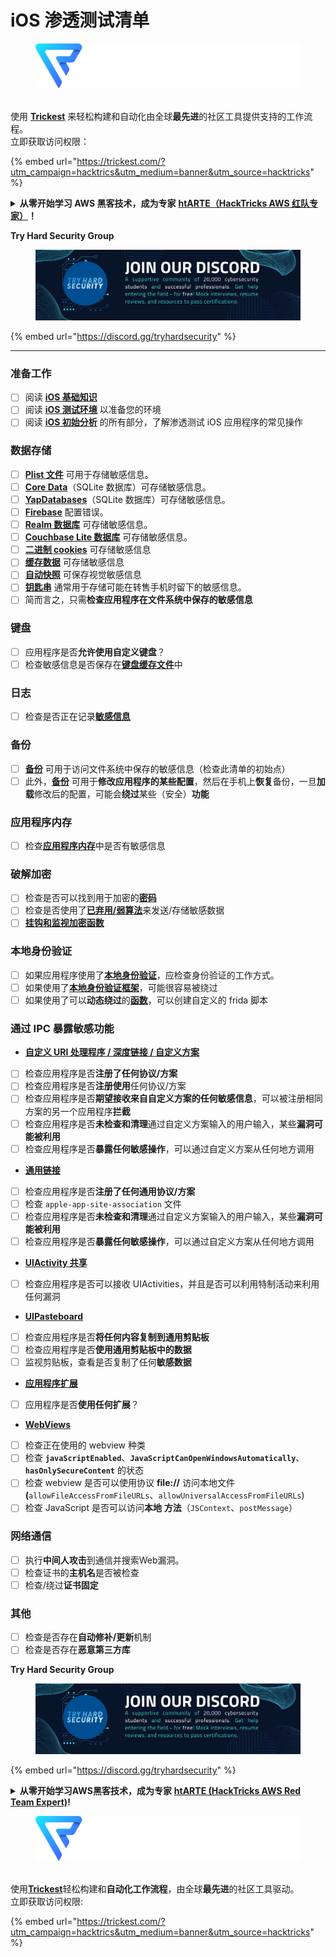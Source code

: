 # iOS 渗透测试清单

<figure><img src="../.gitbook/assets/image (48).png" alt=""><figcaption></figcaption></figure>

\
使用 [**Trickest**](https://trickest.com/?utm_campaign=hacktrics&utm_medium=banner&utm_source=hacktricks) 来轻松构建和自动化由全球**最先进**的社区工具提供支持的工作流程。\
立即获取访问权限：

{% embed url="https://trickest.com/?utm_campaign=hacktrics&utm_medium=banner&utm_source=hacktricks" %}

<details>

<summary><strong>从零开始学习 AWS 黑客技术，成为专家</strong> <a href="https://training.hacktricks.xyz/courses/arte"><strong>htARTE（HackTricks AWS 红队专家）</strong></a><strong>！</strong></summary>

支持 HackTricks 的其他方式：

* 如果您想看到您的**公司在 HackTricks 中做广告**或**下载 PDF 版本的 HackTricks**，请查看[**订阅计划**](https://github.com/sponsors/carlospolop)!
* 获取[**官方 PEASS & HackTricks 商品**](https://peass.creator-spring.com)
* 探索[**PEASS 家族**](https://opensea.io/collection/the-peass-family)，我们的独家 [**NFTs**](https://opensea.io/collection/the-peass-family) 收藏品
* **加入** 💬 [**Discord 群组**](https://discord.gg/hRep4RUj7f) 或 [**电报群组**](https://t.me/peass) 或在 **Twitter** 🐦 [**@carlospolopm**](https://twitter.com/hacktricks_live)** 上关注我们**。
* 通过向 [**HackTricks**](https://github.com/carlospolop/hacktricks) 和 [**HackTricks Cloud**](https://github.com/carlospolop/hacktricks-cloud) github 仓库提交 PR 来分享您的黑客技巧。

</details>

**Try Hard Security Group**

<figure><img src="../.gitbook/assets/telegram-cloud-document-1-5159108904864449420.jpg" alt=""><figcaption></figcaption></figure>

{% embed url="https://discord.gg/tryhardsecurity" %}

***

### 准备工作

* [ ] 阅读 [**iOS 基础知识**](ios-pentesting/ios-basics.md)
* [ ] 阅读 [**iOS 测试环境**](ios-pentesting/ios-testing-environment.md) 以准备您的环境
* [ ] 阅读 [**iOS 初始分析**](ios-pentesting/#initial-analysis) 的所有部分，了解渗透测试 iOS 应用程序的常见操作

### 数据存储

* [ ] [**Plist 文件**](ios-pentesting/#plist) 可用于存储敏感信息。
* [ ] [**Core Data**](ios-pentesting/#core-data)（SQLite 数据库）可存储敏感信息。
* [ ] [**YapDatabases**](ios-pentesting/#yapdatabase)（SQLite 数据库）可存储敏感信息。
* [ ] [**Firebase**](ios-pentesting/#firebase-real-time-databases) 配置错误。
* [ ] [**Realm 数据库**](ios-pentesting/#realm-databases) 可存储敏感信息。
* [ ] [**Couchbase Lite 数据库**](ios-pentesting/#couchbase-lite-databases) 可存储敏感信息。
* [ ] [**二进制 cookies**](ios-pentesting/#cookies) 可存储敏感信息
* [ ] [**缓存数据**](ios-pentesting/#cache) 可存储敏感信息
* [ ] [**自动快照**](ios-pentesting/#snapshots) 可保存视觉敏感信息
* [ ] [**钥匙串**](ios-pentesting/#keychain) 通常用于存储可能在转售手机时留下的敏感信息。
* [ ] 简而言之，只需**检查应用程序在文件系统中保存的敏感信息**

### 键盘

* [ ] 应用程序是否**允许使用自定义键盘**？
* [ ] 检查敏感信息是否保存在[**键盘缓存文件**](ios-pentesting/#custom-keyboards-keyboard-cache)中

### **日志**

* [ ] 检查是否正在记录[**敏感信息**](ios-pentesting/#logs)

### 备份

* [ ] [**备份**](ios-pentesting/#backups) 可用于访问文件系统中保存的敏感信息（检查此清单的初始点）
* [ ] 此外，[**备份**](ios-pentesting/#backups) 可用于**修改应用程序的某些配置**，然后在手机上**恢复**备份，一旦**加载**修改后的配置，可能会**绕过**某些（安全）**功能**

### **应用程序内存**

* [ ] 检查[**应用程序内存**](ios-pentesting/#testing-memory-for-sensitive-data)中是否有敏感信息

### **破解加密**

* [ ] 检查是否可以找到用于加密的[**密码**](ios-pentesting/#broken-cryptography)
* [ ] 检查是否使用了[**已弃用/弱算法**](ios-pentesting/#broken-cryptography)来发送/存储敏感数据
* [ ] [**挂钩和监视加密函数**](ios-pentesting/#broken-cryptography)

### **本地身份验证**

* [ ] 如果应用程序使用了[**本地身份验证**](ios-pentesting/#local-authentication)，应检查身份验证的工作方式。
* [ ] 如果使用了[**本地身份验证框架**](ios-pentesting/#local-authentication-framework)，可能很容易被绕过
* [ ] 如果使用了可以**动态绕过**的[**函数**](ios-pentesting/#local-authentication-using-keychain)，可以创建自定义的 frida 脚本

### 通过 IPC 暴露敏感功能

* [**自定义 URI 处理程序 / 深度链接 / 自定义方案**](ios-pentesting/#custom-uri-handlers-deeplinks-custom-schemes)
* [ ] 检查应用程序是否**注册了任何协议/方案**
* [ ] 检查应用程序是否**注册使用**任何协议/方案
* [ ] 检查应用程序是否**期望接收来自自定义方案的任何敏感信息**，可以被注册相同方案的另一个应用程序**拦截**
* [ ] 检查应用程序是否**未检查和清理**通过自定义方案输入的用户输入，某些**漏洞可能被利用**
* [ ] 检查应用程序是否**暴露任何敏感操作**，可以通过自定义方案从任何地方调用
* [**通用链接**](ios-pentesting/#universal-links)
* [ ] 检查应用程序是否**注册了任何通用协议/方案**
* [ ] 检查 `apple-app-site-association` 文件
* [ ] 检查应用程序是否**未检查和清理**通过自定义方案输入的用户输入，某些**漏洞可能被利用**
* [ ] 检查应用程序是否**暴露任何敏感操作**，可以通过自定义方案从任何地方调用
* [**UIActivity 共享**](ios-pentesting/ios-uiactivity-sharing.md)
* [ ] 检查应用程序是否可以接收 UIActivities，并且是否可以利用特制活动来利用任何漏洞
* [**UIPasteboard**](ios-pentesting/ios-uipasteboard.md)
* [ ] 检查应用程序是否**将任何内容复制到通用剪贴板**
* [ ] 检查应用程序是否**使用通用剪贴板中的数据**
* [ ] 监视剪贴板，查看是否复制了任何**敏感数据**
* [**应用程序扩展**](ios-pentesting/ios-app-extensions.md)
* [ ] 应用程序是否**使用任何扩展**？
* [**WebViews**](ios-pentesting/ios-webviews.md)
* [ ] 检查正在使用的 webview 种类
* [ ] 检查 **`javaScriptEnabled`**、**`JavaScriptCanOpenWindowsAutomatically`**、**`hasOnlySecureContent`** 的状态
* [ ] 检查 webview 是否可以使用协议 **file://** 访问本地文件 **(**`allowFileAccessFromFileURLs`、`allowUniversalAccessFromFileURLs`)
* [ ] 检查 JavaScript 是否可以访问**本地** **方法**（`JSContext`、`postMessage`）
### 网络通信

* [ ] 执行**中间人攻击**到通信并搜索Web漏洞。
* [ ] 检查证书的**主机名**是否被检查
* [ ] 检查/绕过**证书固定**

### **其他**

* [ ] 检查是否存在**自动修补/更新**机制
* [ ] 检查是否存在**恶意第三方库**

**Try Hard Security Group**

<figure><img src="../.gitbook/assets/telegram-cloud-document-1-5159108904864449420.jpg" alt=""><figcaption></figcaption></figure>

{% embed url="https://discord.gg/tryhardsecurity" %}

<details>

<summary><strong>从零开始学习AWS黑客技术，成为专家</strong> <a href="https://training.hacktricks.xyz/courses/arte"><strong>htARTE (HackTricks AWS Red Team Expert)</strong></a><strong>!</strong></summary>

支持HackTricks的其他方式:

* 如果您想看到您的**公司在HackTricks中做广告**或**下载PDF格式的HackTricks**，请查看[**订阅计划**](https://github.com/sponsors/carlospolop)!
* 获取[**官方PEASS & HackTricks周边产品**](https://peass.creator-spring.com)
* 发现[**PEASS家族**](https://opensea.io/collection/the-peass-family)，我们的独家[**NFTs**](https://opensea.io/collection/the-peass-family)
* **加入** 💬 [**Discord群组**](https://discord.gg/hRep4RUj7f) 或 [**电报群组**](https://t.me/peass) 或 **关注**我们的**Twitter** 🐦 [**@carlospolopm**](https://twitter.com/hacktricks_live)**.**
* 通过向[**HackTricks**](https://github.com/carlospolop/hacktricks)和[**HackTricks Cloud**](https://github.com/carlospolop/hacktricks-cloud) github仓库提交PR来分享您的黑客技巧。

</details>

<figure><img src="../.gitbook/assets/image (48).png" alt=""><figcaption></figcaption></figure>

\
使用[**Trickest**](https://trickest.com/?utm_campaign=hacktrics&utm_medium=banner&utm_source=hacktricks)轻松构建和**自动化工作流程**，由全球**最先进**的社区工具驱动。\
立即获取访问权限:

{% embed url="https://trickest.com/?utm_campaign=hacktrics&utm_medium=banner&utm_source=hacktricks" %}
